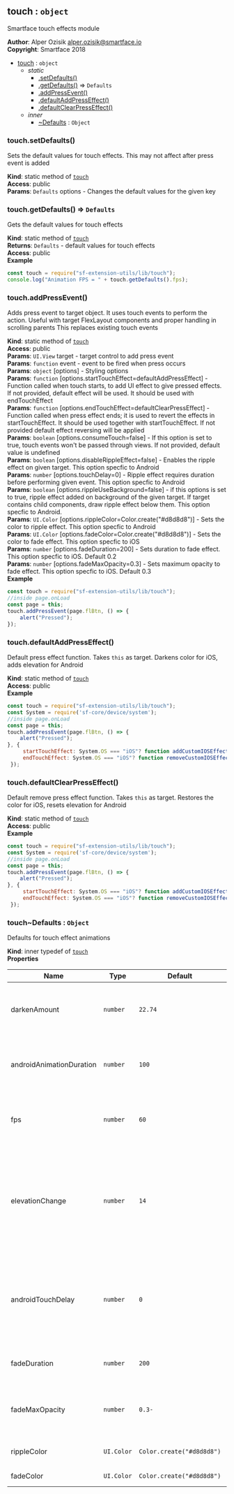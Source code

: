 <a name="module_touch"></a>

## touch : <code>object</code>
Smartface touch effects module

**Author**: Alper Ozisik <alper.ozisik@smartface.io>  
**Copyright**: Smartface 2018  

* [touch](#module_touch) : <code>object</code>
    * _static_
        * [.setDefaults()](#module_touch.setDefaults)
        * [.getDefaults()](#module_touch.getDefaults) ⇒ <code>Defaults</code>
        * [.addPressEvent()](#module_touch.addPressEvent)
        * [.defaultAddPressEffect()](#module_touch.defaultAddPressEffect)
        * [.defaultClearPressEffect()](#module_touch.defaultClearPressEffect)
    * _inner_
        * [~Defaults](#module_touch..Defaults) : <code>Object</code>

<a name="module_touch.setDefaults"></a>

### touch.setDefaults()
Sets the default values for touch effects. This may not affect after press event is added

**Kind**: static method of [<code>touch</code>](#module_touch)  
**Access**: public  
**Params**: <code>Defaults</code> options - Changes the default values for the given key  
<a name="module_touch.getDefaults"></a>

### touch.getDefaults() ⇒ <code>Defaults</code>
Gets the default values for touch effects

**Kind**: static method of [<code>touch</code>](#module_touch)  
**Returns**: <code>Defaults</code> - default values for touch effects  
**Access**: public  
**Example**  
```js
const touch = require("sf-extension-utils/lib/touch");
console.log("Animation FPS = " + touch.getDefaults().fps);
```
<a name="module_touch.addPressEvent"></a>

### touch.addPressEvent()
Adds press event to target object. It uses touch events to perform the action.
Useful with target FlexLayout components and proper handling in scrolling parents
This replaces existing touch events

**Kind**: static method of [<code>touch</code>](#module_touch)  
**Access**: public  
**Params**: <code>UI.View</code> target - target control to add press event  
**Params**: <code>function</code> event - event to be fired when press occurs  
**Params**: <code>object</code> [options] - Styling options  
**Params**: <code>function</code> [options.startTouchEffect=defaultAddPressEffect] - Function called when touch starts, to add UI effect to give pressed effects. If not provided, default effect will be used. It should be used with endTouchEffect  
**Params**: <code>function</code> [options.endTouchEffect=defaultClearPressEffect] - Function called when press effect ends; it is used to revert the effects in startTouchEffect. It should be used together with startTouchEffect. If not provided default effect reversing will be applied  
**Params**: <code>boolean</code> [options.consumeTouch=false] - If this option is set to true, touch events won't be passed through views. If not provided, default value is undefined  
**Params**: <code>boolean</code> [options.disableRippleEffect=false] - Enables the ripple effect on given target. This option specfic to Android  
**Params**: <code>number</code> [options.touchDelay=0] - Ripple effect requires duration before performing given event. This option specfic to Android  
**Params**: <code>boolean</code> [options.rippleUseBackground=false] - if this options is set to true, ripple effect added on background of the given target. If target contains child components, draw ripple effect below them. This option specfic to Android.  
**Params**: <code>UI.Color</code> [options.rippleColor=Color.create("#d8d8d8")] - Sets the color to ripple effect. This option specfic to Android  
**Params**: <code>UI.Color</code> [options.fadeColor=Color.create("#d8d8d8")] - Sets the color to fade effect. This option specfic to iOS  
**Params**: <code>number</code> [options.fadeDuration=200] - Sets duration to fade effect. This option specfic to iOS. Default 0.2  
**Params**: <code>number</code> [options.fadeMaxOpacity=0.3] - Sets maximum opacity to fade effect. This option specfic to iOS. Default 0.3  
**Example**  
```js
const touch = require("sf-extension-utils/lib/touch");
//inside page.onLoad
const page = this;
touch.addPressEvent(page.flBtn, () => {
    alert("Pressed");
});
```
<a name="module_touch.defaultAddPressEffect"></a>

### touch.defaultAddPressEffect()
Default press effect function. Takes `this` as target. Darkens color for iOS, adds elevation for Android

**Kind**: static method of [<code>touch</code>](#module_touch)  
**Access**: public  
**Example**  
```js
const touch = require("sf-extension-utils/lib/touch");
const System = require('sf-core/device/system');
//inside page.onLoad
const page = this;
touch.addPressEvent(page.flBtn, () => {
    alert("Pressed");
}, {
     startTouchEffect: System.OS === "iOS"? function addCustomIOSEffect(){ }: touch.defaultAddPressEffect,
     endTouchEffect: System.OS === "iOS"? function removeCustomIOSEffect(){ }: touch.defaultClearPressEffect,
 });
```
<a name="module_touch.defaultClearPressEffect"></a>

### touch.defaultClearPressEffect()
Default remove press effect function. Takes `this` as target. Restores the color for iOS, resets elevation for Android

**Kind**: static method of [<code>touch</code>](#module_touch)  
**Access**: public  
**Example**  
```js
const touch = require("sf-extension-utils/lib/touch");
const System = require('sf-core/device/system');
//inside page.onLoad
const page = this;
touch.addPressEvent(page.flBtn, () => {
    alert("Pressed");
}, {
     startTouchEffect: System.OS === "iOS"? function addCustomIOSEffect(){ }: touch.defaultAddPressEffect,
     endTouchEffect: System.OS === "iOS"? function removeCustomIOSEffect(){ }: touch.defaultClearPressEffect,
 });
```
<a name="module_touch..Defaults"></a>

### touch~Defaults : <code>Object</code>
Defaults for touch effect animations

**Kind**: inner typedef of [<code>touch</code>](#module_touch)  
**Properties**

| Name | Type | Default | Description |
| --- | --- | --- | --- |
| darkenAmount | <code>number</code> | <code>22.74</code> | On iOS, if fade is not being used, target is darkened. By default |
| androidAnimationDuration | <code>number</code> | <code>100</code> | On android, elevation change animation duration in ms. |
| fps | <code>number</code> | <code>60</code> | Android animation change effect rendering FPS |
| elevationChange | <code>number</code> | <code>14</code> | Android increases the elevation of the target by the value set, after touch is cancelled, it is restored |
| androidTouchDelay | <code>number</code> | <code>0</code> | Android adds delay to trigger the touch. It is useful while viewing the ripple effect take place |
| fadeDuration | <code>number</code> | <code>200</code> | iOS fade effect duration in miliseconds |
| fadeMaxOpacity | <code>number</code> | <code>0.3-</code> | iOS fade effect max opacity. Value between 0 and 1 |
| rippleColor | <code>UI.Color</code> | <code>Color.create(&quot;#d8d8d8&quot;)</code> | Android ripple effect color |
| fadeColor | <code>UI.Color</code> | <code>Color.create(&quot;#d8d8d8&quot;)</code> | iOS fade effect color |

